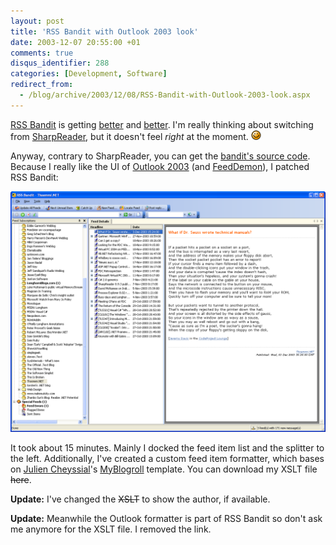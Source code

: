 ```yaml
---
layout: post
title: 'RSS Bandit with Outlook 2003 look'
date: 2003-12-07 20:55:00 +01
comments: true
disqus_identifier: 288
categories: [Development, Software]
redirect_from:
  - /blog/archive/2003/12/08/RSS-Bandit-with-Outlook-2003-look.aspx
---
```


[RSS Bandit](http://www.rssbandit.org/) is getting [better](http://www.rendelmann.info/blog/Trackback.aspx?guid=1782d30f-3725-45c3-9b74-d1a7b81f3cf9) and [better](http://www.25hoursaday.com/weblog/PermaLink.aspx?guid=690c21aa-205d-4a08-b38c-8c0321013fbc). I'm really thinking about switching from [SharpReader](http://www.sharpreader.net/), but it doesn't feel *right* at the moment. ![Wink](/files/archive/smiley_wink.gif)

Anyway, contrary to SharpReader, you can get the [bandit's source code](http://www.gotdotnet.com/Community/Workspaces/workspace.aspx?id=cb8d3173-9f65-46fe-bf17-122e3703bb00). Because I really like the UI of [Outlook 2003](http://www.microsoft.com/outlook) (and [FeedDemon](http://www.bradsoft.com/feeddemon/)), I patched RSS Bandit:

![RSS Bandit w/ Oulook 2003 look](/files/archive/RssBandit2003.PNG)

It took about 15 minutes. Mainly I docked the feed item list and the splitter to the left. Additionally, I've created a custom feed item formatter, which bases on [Julien Cheyssial](http://dotnetjunkies.com/weblog/jcheyssial/)'s [MyBlogroll](http://www.myblogroll.com/) template. You can download my XSLT file ~~here~~.

**Update:** I've changed the ~~XSLT~~ to show the author, if available.

**Update:** Meanwhile the Outlook formatter is part of RSS Bandit so don't ask me anymore for the XSLT file. I removed the link.
